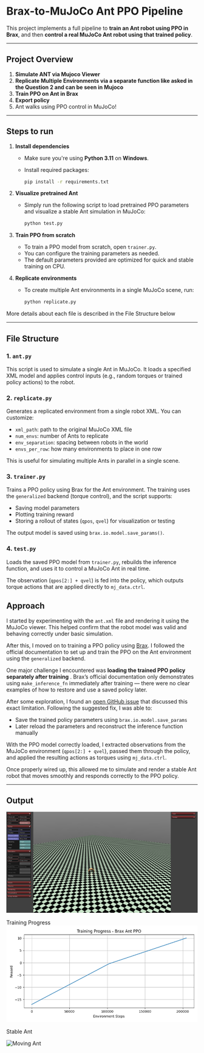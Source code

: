 # Brax-to-MuJoCo Ant PPO Pipeline

This project implements a full pipeline to **train an Ant robot using PPO in Brax**, and then **control a real MuJoCo Ant robot using that trained policy**.

---

## Project Overview

1. **Simulate ANT via Mujoco Viewer**
2. **Replicate Multiple Environments via a separate function like asked in the Question 2 and can be seen in Mujoco**
3. **Train PPO on Ant in Brax**
4. **Export policy**
5. Ant walks using PPO control in MuJoCo!

---

## Steps to run

1. **Install dependencies**
   
   - Make sure you're using **Python 3.11** on **Windows**.
   - Install required packages:
     
     ```bash
     pip install -r requirements.txt
     ```
2. **Visualize pretrained Ant**
   
   - Simply run the following script to load pretrained PPO parameters and visualize a stable Ant simulation in MuJoCo:
     
     ```bash
     python test.py
     ```
3. **Train PPO from scratch**
   
   - To train a PPO model from scratch, open `trainer.py`.
   - You can configure the training parameters as needed.
   - The default parameters provided are optimized for quick and stable training on CPU.
4. **Replicate environments**
   
   - To create multiple Ant environments in a single MuJoCo scene, run:
     
     ```bash
     python replicate.py
     ```

More details about each file is described in the File Structure below

---

## File Structure

### 1. `ant.py`

This script is used to simulate a single Ant in MuJoCo. It loads a specified XML model and applies control inputs (e.g., random torques or trained policy actions) to the robot.

### 2. `replicate.py`

Generates a replicated environment from a single robot XML. You can customize:

- `xml_path`: path to the original MuJoCo XML file
- `num_envs`: number of Ants to replicate
- `env_separation`: spacing between robots in the world
- `envs_per_row`: how many environments to place in one row

This is useful for simulating multiple Ants in parallel in a single scene.

### 3. `trainer.py`

Trains a PPO policy using Brax for the Ant environment. The training uses the `generalized` backend (torque control), and the script supports:

- Saving model parameters
- Plotting training reward
- Storing a rollout of states (`qpos`, `qvel`) for visualization or testing

The output model is saved using `brax.io.model.save_params()`.

### 4. `test.py`

Loads the saved PPO model from `trainer.py`, rebuilds the inference function, and uses it to control a MuJoCo Ant in real time.

The observation (`qpos[2:] + qvel`) is fed into the policy, which outputs torque actions that are applied directly to `mj_data.ctrl`.

## Approach

I started by experimenting with the `ant.xml` file and rendering it using the MuJoCo viewer. This helped confirm that the robot model was valid and behaving correctly under basic simulation.

After this, I moved on to training a PPO policy using [Brax](https://github.com/google/brax). I followed the official documentation to set up and train the PPO on the Ant environment using the `generalized` backend.

One major challenge I encountered was **loading the trained PPO policy separately after training** . Brax’s official documentation only demonstrates using `make_inference_fn` immediately after training — there were no clear examples of how to restore and use a saved policy later.

After some exploration, I found an [open GitHub issue](https://github.com/google/brax/issues/438) that discussed this exact limitation. Following the suggested fix, I was able to:

* Save the trained policy parameters using `brax.io.model.save_params`
* Later reload the parameters and reconstruct the inference function manually

With the PPO model correctly loaded, I extracted observations from the MuJoCo environment (`qpos[2:] + qvel`), passed them through the policy, and applied the resulting actions as torques using `mj_data.ctrl`.

Once properly wired up, this allowed me to simulate and render a stable Ant robot that moves smoothly and responds correctly to the PPO policy.

---

## Output

![Multiple Ant](screenshot.png)

Training Progress
![PPO Training](ant_training_curve.png)

Stable Ant



![Moving Ant](ant_sim.gif)


